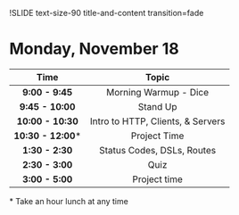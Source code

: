 !SLIDE text-size-90 title-and-content transition=fade

Monday, November 18
==================

| Time               | Topic                             |
|:------------------:|:---------------------------------:|
| **9:00 - 9:45**    | Morning Warmup - Dice             |
| **9:45 - 10:00**   | Stand Up                          |
| **10:00 - 10:30**  | Intro to HTTP, Clients, & Servers |
| **10:30 - 12:00*** | Project Time                      |
| **1:30 - 2:30**    | Status Codes, DSLs, Routes        |
| **2:30 - 3:00**    | Quiz                              |
| **3:00 - 5:00**    | Project time                      |

\* Take an hour lunch at any time


